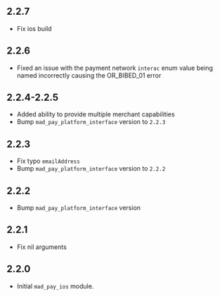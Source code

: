 ## 2.2.7

* Fix ios build

## 2.2.6

* Fixed an issue with the payment network `interac` enum value being named incorrectly causing the OR_BIBED_01 error

## 2.2.4-2.2.5

* Added ability to provide multiple merchant capabilities
* Bump `mad_pay_platform_interface` version to `2.2.3`

## 2.2.3

* Fix typo `emailAddress`
* Bump `mad_pay_platform_interface` version to `2.2.2`

## 2.2.2

* Bump `mad_pay_platform_interface` version

## 2.2.1

* Fix nil arguments

## 2.2.0

* Initial `mad_pay_ios` module.